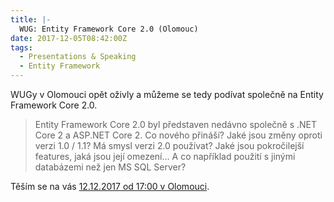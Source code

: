 ```yaml
---
title: |-
  WUG: Entity Framework Core 2.0 (Olomouc)
date: 2017-12-05T08:42:00Z
tags:
  - Presentations & Speaking
  - Entity Framework
---
```

WUGy v Olomouci opět oživly a můžeme se tedy podívat společně na Entity Framework Core 2.0.

> Entity Framework Core 2.0 byl představen nedávno společně s .NET Core 2 a ASP.NET Core 2. Co nového přináší? Jaké jsou změny oproti verzi 1.0 / 1.1? Má smysl verzi 2.0 používat? Jaké jsou pokročilejší features, jaká jsou její omezení... A co například použití s jinými databázemi než jen MS SQL Server?

Těším se na vás [12.12.2017 od 17:00 v Olomouci][1].

[1]: https://wug.cz/olomouc/akce/987-Entity-Framework-Core-2-0